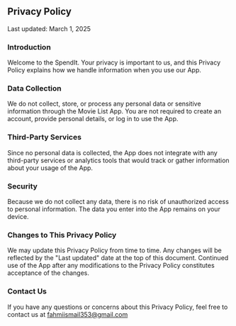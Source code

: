 ## Privacy Policy
Last updated: March 1, 2025

### Introduction
Welcome to the SpendIt. Your privacy is important to us, and this Privacy Policy explains how we handle information when you use our App.

### Data Collection
We do not collect, store, or process any personal data or sensitive information through the Movie List App. You are not required to create an account, provide personal details, or log in to use the App.

### Third-Party Services
Since no personal data is collected, the App does not integrate with any third-party services or analytics tools that would track or gather information about your usage of the App.

### Security
Because we do not collect any data, there is no risk of unauthorized access to personal information. The data you enter into the App remains on your device.

### Changes to This Privacy Policy
We may update this Privacy Policy from time to time. Any changes will be reflected by the "Last updated" date at the top of this document. Continued use of the App after any modifications to the Privacy Policy constitutes acceptance of the changes.

### Contact Us
If you have any questions or concerns about this Privacy Policy, feel free to contact us at fahmiismail353@gmail.com
